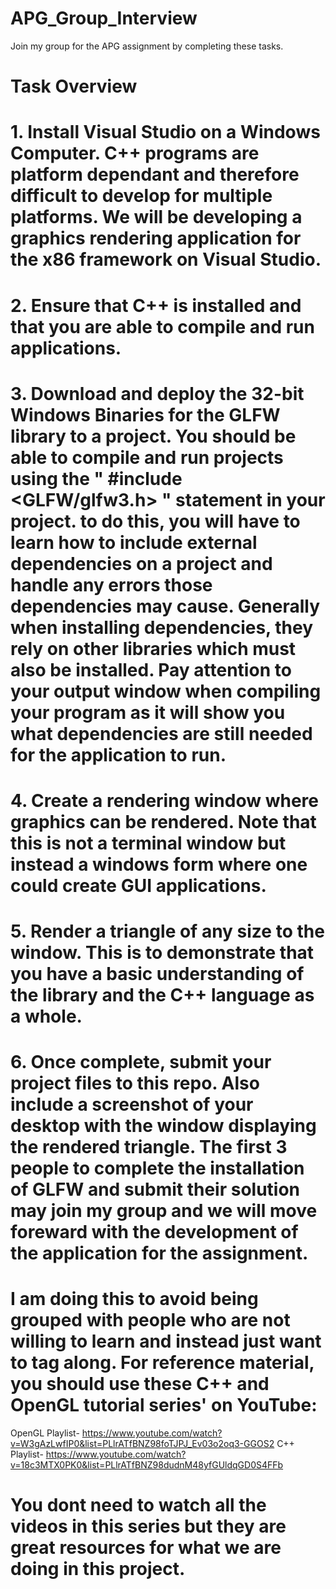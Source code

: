 # APG_Group_Interview
Join my group for the APG assignment by completing these tasks.


# Task Overview #
# 1. Install Visual Studio on a Windows Computer. C++ programs are platform dependant and therefore difficult to develop for multiple platforms. We will be developing a graphics rendering application for the x86 framework on Visual Studio. 
# 2. Ensure that C++ is installed and that you are able to compile and run applications. 
# 3. Download and deploy the 32-bit Windows Binaries for the GLFW library to a project. You should be able to compile and run projects using the " #include <GLFW/glfw3.h> " statement in your project. to do this, you will have to learn how to include external dependencies on a project and handle any errors those dependencies may cause. Generally when installing dependencies, they rely on other libraries which must also be installed. Pay attention to your output window when compiling your program as it will show you what dependencies are still needed for the application to run.
# 4. Create a rendering window where graphics can be rendered. Note that this is not a terminal window but instead a windows form where one could create GUI applications.
# 5. Render a triangle of any size to the window. This is to demonstrate that you have a basic understanding of the library and the C++ language as a whole. 
# 6. Once complete, submit your project files to this repo. Also include a screenshot of your desktop with the window displaying the rendered triangle. The first 3 people to complete the installation of GLFW and submit their solution may join my group and we will move foreward with the development of the application for the assignment.

# I am doing this to avoid being grouped with people who are not willing to learn and instead just want to tag along. For reference material, you should use these C++ and OpenGL tutorial series' on YouTube: 

OpenGL Playlist- https://www.youtube.com/watch?v=W3gAzLwfIP0&list=PLlrATfBNZ98foTJPJ_Ev03o2oq3-GGOS2
C++ Playlist- https://www.youtube.com/watch?v=18c3MTX0PK0&list=PLlrATfBNZ98dudnM48yfGUldqGD0S4FFb

# You dont need to watch all the videos in this series but they are great resources for what we are doing in this project. 
